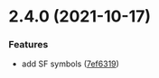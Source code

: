 # 2.4.0 (2021-10-17)


### Features

* add SF symbols ([7ef6319](https://github.com/ksalzke/defer-tag-omnifocus-plugin/commit/7ef63199c924928fbbfa2161619157f5d7beac87))



